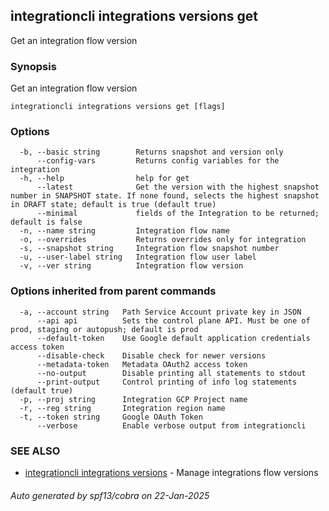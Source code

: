 ## integrationcli integrations versions get

Get an integration flow version

### Synopsis

Get an integration flow version

```
integrationcli integrations versions get [flags]
```

### Options

```
  -b, --basic string        Returns snapshot and version only
      --config-vars         Returns config variables for the integration
  -h, --help                help for get
      --latest              Get the version with the highest snapshot number in SNAPSHOT state. If none found, selects the highest snapshot in DRAFT state; default is true (default true)
      --minimal             fields of the Integration to be returned; default is false
  -n, --name string         Integration flow name
  -o, --overrides           Returns overrides only for integration
  -s, --snapshot string     Integration flow snapshot number
  -u, --user-label string   Integration flow user label
  -v, --ver string          Integration flow version
```

### Options inherited from parent commands

```
  -a, --account string   Path Service Account private key in JSON
      --api api          Sets the control plane API. Must be one of prod, staging or autopush; default is prod
      --default-token    Use Google default application credentials access token
      --disable-check    Disable check for newer versions
      --metadata-token   Metadata OAuth2 access token
      --no-output        Disable printing all statements to stdout
      --print-output     Control printing of info log statements (default true)
  -p, --proj string      Integration GCP Project name
  -r, --reg string       Integration region name
  -t, --token string     Google OAuth Token
      --verbose          Enable verbose output from integrationcli
```

### SEE ALSO

* [integrationcli integrations versions](integrationcli_integrations_versions.md)	 - Manage integrations flow versions

###### Auto generated by spf13/cobra on 22-Jan-2025
